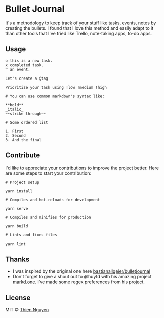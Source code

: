 # Bullet Journal

It's a methodology to keep track of your stuff like tasks, events, notes by creating the bullets. I found that I love this method and easily adapt to it than other tools that I've tried like Trello, note-taking apps, to-do apps.

## Usage

```
o this is a new task.
x completed task.
^ an event.

Let's create a @tag

Prioritize your task using !low !medium !high

# You can use common markdown's syntax like:

**bold**
_italic_
~~strike through~~

# Some ordered list

1. First
2. Second
3. And the final
```

## Contribute

I'd like to appreciate your contributions to improve the project better. Here are some steps to start your contribution:

```
# Project setup

yarn install

# Compiles and hot-reloads for development

yarn serve

# Compiles and minifies for production

yarn build

# Lints and fixes files

yarn lint
```

## Thanks

- I was inspired by the original one here [bastianallgeier/bulletjournal](https://github.com/bastianallgeier/bulletjournal)
- Don't forget to give a shout out to @huytd with his amazing project [markd.one](https://github.com/huytd/markd.one). I've made some regex preferences from his project.

## License

MIT © [Thien Nguyen](https://thien.dev)